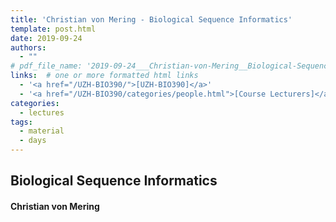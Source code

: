```yaml
---
title: 'Christian von Mering - Biological Sequence Informatics'
template: post.html
date: 2019-09-24
authors:
  - ""
# pdf_file_name: '2019-09-24___Christian-von-Mering__Biological-Sequence-Informatics__UZH-BIO390-HS19-lecture-02.pdf'				# name of PDF (no path) somewhere in "assets"; auto-linked
links:  # one or more formatted html links
  - '<a href="/UZH-BIO390/">[UZH-BIO390]</a>'
  - '<a href="/UZH-BIO390/categories/people.html">[Course Lecturers]</a>'
categories:
  - lectures
tags:
  - material
  - days
---
```


## Biological Sequence Informatics
#### Christian von Mering



